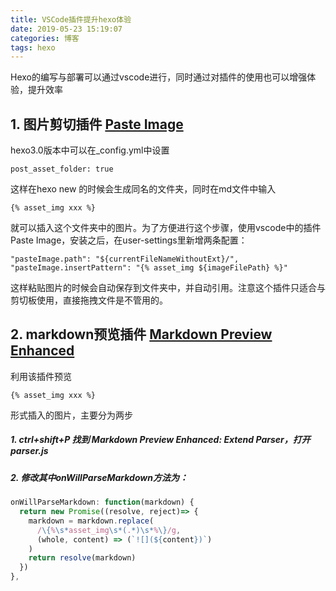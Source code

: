 ```yaml
---
title: VSCode插件提升hexo体验
date: 2019-05-23 15:19:07
categories: 博客
tags: hexo
---
```

Hexo的编写与部署可以通过vscode进行，同时通过对插件的使用也可以增强体验，提升效率

<!-- more -->
## 1. 图片剪切插件 [Paste Image](https://marketplace.visualstudio.com/items?itemName=mushan.vscode-paste-image)
hexo3.0版本中可以在_config.yml中设置
```
post_asset_folder: true
```
这样在hexo new 的时候会生成同名的文件夹，同时在md文件中输入
```
{% asset_img xxx %}
```
就可以插入这个文件夹中的图片。为了方便进行这个步骤，使用vscode中的插件Paste Image，安装之后，在user-settings里新增两条配置：
```
"pasteImage.path": "${currentFileNameWithoutExt}/",
"pasteImage.insertPattern": "{% asset_img ${imageFilePath} %}"
```
这样粘贴图片的时候会自动保存到文件夹中，并自动引用。注意这个插件只适合与剪切板使用，直接拖拽文件是不管用的。

## 2. markdown预览插件 [Markdown Preview Enhanced](https://marketplace.visualstudio.com/items?itemName=shd101wyy.markdown-preview-enhanced)

利用该插件预览
```
{% asset_img xxx %}
```
形式插入的图片，主要分为两步
##### 1. ctrl+shift+P 找到 Markdown Preview Enhanced: Extend Parser，打开parser.js
##### 2. 修改其中onWillParseMarkdown方法为：
```javascript
onWillParseMarkdown: function(markdown) {
  return new Promise((resolve, reject)=> {
    markdown = markdown.replace(
      /\{%\s*asset_img\s*(.*)\s*%\}/g,
      (whole, content) => (`![](${content})`)
    )
    return resolve(markdown)
  })
},
```